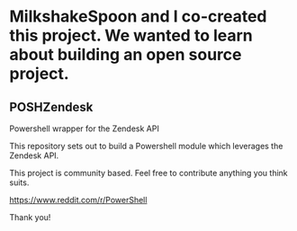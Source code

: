 # MilkshakeSpoon and I co-created this project. We wanted to learn about building an open source project.
## POSHZendesk

Powershell wrapper for the Zendesk API

This repository sets out to build a Powershell module which leverages the Zendesk API.

This project is community based. Feel free to contribute anything you think suits.

https://www.reddit.com/r/PowerShell

Thank you!
